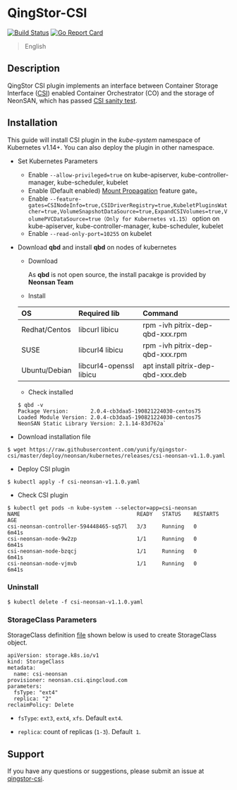 
# QingStor-CSI

[![Build Status](https://travis-ci.org/yunify/qingstor-csi.svg?branch=master)](https://travis-ci.org/yunify/qingstor-csi)
[![Go Report Card](https://goreportcard.com/badge/github.com/yunify/qingstor-csi)](https://goreportcard.com/report/github.com/yunify/qingstor-csi)

> English 
## Description
QingStor CSI plugin implements an interface between Container Storage Interface ([CSI](https://github.com/container-storage-interface/)) enabled Container Orchestrator (CO) and the storage of NeonSAN, which has passed [CSI sanity test](https://github.com/kubernetes-csi/csi-test). 

## Installation
This guide will install CSI plugin in the *kube-system* namespace of Kubernetes v1.14+. You can also deploy the plugin in other namespace. 

- Set Kubernetes Parameters
  - Enable `--allow-privileged=true` on kube-apiserver, kube-controller-manager, kube-scheduler, kubelet
  - Enable (Default enabled) [Mount Propagation](https://kubernetes.io/docs/concepts/storage/volumes/#mount-propagation) feature gate。
  - Enable `--feature-gates=CSINodeInfo=true,CSIDriverRegistry=true,KubeletPluginsWatcher=true,VolumeSnapshotDataSource=true,ExpandCSIVolumes=true,VolumePVCDataSource=true（Only for Kubernetes v1.15）` option on kube-apiserver, kube-controller-manager, kube-scheduler, kubelet
  - Enable `--read-only-port=10255` on kubelet
  
- Download **qbd** and install **qbd** on nodes of kubernetes

  * Download
  
    As **qbd** is not open source,  the install pacakge is provided by **Neonsan Team**
  
  * Install
  
  | OS            | Required lib            | Command                            |
  | :------------ | :---------------------- | :--------------------------------- |
  | Redhat/Centos | libcurl libicu          | rpm -ivh pitrix-dep-qbd-xxx.rpm    |
  | SUSE          | libcurl4 libicu         | rpm -ivh pitrix-dep-qbd-xxx.rpm    |
  | Ubuntu/Debian | libcurl4-openssl libicu | apt install pitrix-dep-qbd-xxx.deb |
  
  * Check installed
  
  ```
  $ qbd -v
  Package Version:       2.0.4-cb3daa5-190821224030-centos75
  Loaded Module Version: 2.0.4-cb3daa5-190821224030-centos75
  NeonSAN Static Library Version: 2.1.14-83d762a`
  ```
  
- Download installation file 
```
$ wget https://raw.githubusercontent.com/yunify/qingstor-csi/master/deploy/neonsan/kubernetes/releases/csi-neonsan-v1.1.0.yaml
```
- Deploy CSI plugin
```
$ kubectl apply -f csi-neonsan-v1.1.0.yaml
```

- Check CSI plugin
```
$ kubectl get pods -n kube-system --selector=app=csi-neonsan
NAME                                     READY   STATUS    RESTARTS   AGE
csi-neonsan-controller-594448465-sq57l   3/3     Running   0          6m41s
csi-neonsan-node-9w2zp                   1/1     Running   0          6m41s
csi-neonsan-node-bzqcj                   1/1     Running   0          6m41s
csi-neonsan-node-vjmvb                   1/1     Running   0          6m41s

```

### Uninstall
```
$ kubectl delete -f csi-neonsan-v1.1.0.yaml
```

### StorageClass Parameters

StorageClass definition [file](deploy/neonsan/example/sc.yaml) shown below is used to create StorageClass object.
```
apiVersion: storage.k8s.io/v1
kind: StorageClass
metadata:
  name: csi-neonsan
provisioner: neonsan.csi.qingcloud.com
parameters:
  fsType: "ext4"
  replica: "2"
reclaimPolicy: Delete 
```

- `fsType`: `ext3`, `ext4`, `xfs`. Default `ext4`.

- `replica`: count of replicas (`1-3`). Default` 1`.


## Support
If you have any questions or suggestions, please submit an issue at [qingstor-csi](https://github.com/yunify/qingstor-csi/issues).

